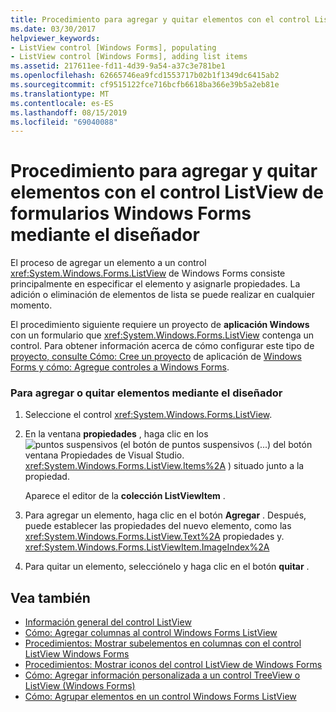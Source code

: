 ```yaml
---
title: Procedimiento para agregar y quitar elementos con el control ListView de formularios Windows Forms mediante el diseñador
ms.date: 03/30/2017
helpviewer_keywords:
- ListView control [Windows Forms], populating
- ListView control [Windows Forms], adding list items
ms.assetid: 217611ee-fd11-4d39-9a54-a37c3e781be1
ms.openlocfilehash: 62665746ea9fcd1553717b02b1f1349dc6415ab2
ms.sourcegitcommit: cf9515122fce716bcfb6618ba366e39b5a2eb81e
ms.translationtype: MT
ms.contentlocale: es-ES
ms.lasthandoff: 08/15/2019
ms.locfileid: "69040088"
---
```

# <a name="how-to-add-and-remove-items-with-the-windows-forms-listview-control-using-the-designer"></a>Procedimiento para agregar y quitar elementos con el control ListView de formularios Windows Forms mediante el diseñador

El proceso de agregar un elemento a un control <xref:System.Windows.Forms.ListView> de Windows Forms consiste principalmente en especificar el elemento y asignarle propiedades. La adición o eliminación de elementos de lista se puede realizar en cualquier momento.

El procedimiento siguiente requiere un proyecto de **aplicación Windows** con un formulario que <xref:System.Windows.Forms.ListView> contenga un control. Para obtener información acerca de cómo configurar este tipo de [proyecto, consulte Cómo: Cree un proyecto](/visualstudio/ide/step-1-create-a-windows-forms-application-project) de aplicación de [Windows Forms y cómo: Agregue controles a Windows Forms](how-to-add-controls-to-windows-forms.md).

### <a name="to-add-or-remove-items-using-the-designer"></a>Para agregar o quitar elementos mediante el diseñador

1. Seleccione el control <xref:System.Windows.Forms.ListView>.

2. En la ventana **propiedades** , haga clic en los![ **puntos suspensivos** (el botón de puntos suspensivos (...) del botón](./media/visual-studio-ellipsis-button.png)ventana Propiedades de Visual Studio. <xref:System.Windows.Forms.ListView.Items%2A> ) situado junto a la propiedad.

     Aparece el editor de la **colección ListViewItem** .

3. Para agregar un elemento, haga clic en el botón **Agregar** . Después, puede establecer las propiedades del nuevo elemento, como las <xref:System.Windows.Forms.ListView.Text%2A> propiedades y. <xref:System.Windows.Forms.ListViewItem.ImageIndex%2A>

4. Para quitar un elemento, selecciónelo y haga clic en el botón **quitar** .

## <a name="see-also"></a>Vea también

- [Información general del control ListView](listview-control-overview-windows-forms.md)
- [Cómo: Agregar columnas al control Windows Forms ListView](how-to-add-columns-to-the-windows-forms-listview-control.md)
- [Procedimientos: Mostrar subelementos en columnas con el control ListView Windows Forms](how-to-display-subitems-in-columns-with-the-windows-forms-listview-control.md)
- [Procedimientos: Mostrar iconos del control ListView de Windows Forms](how-to-display-icons-for-the-windows-forms-listview-control.md)
- [Cómo: Agregar información personalizada a un control TreeView o ListView (Windows Forms)](add-custom-information-to-a-treeview-or-listview-control-wf.md)
- [Cómo: Agrupar elementos en un control Windows Forms ListView](how-to-group-items-in-a-windows-forms-listview-control.md)
